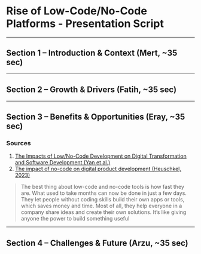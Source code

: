 # Rise of Low-Code/No-Code Platforms - Presentation Script

---

## Section 1 – Introduction & Context (Mert, ~35 sec)

---

## Section 2 – Growth & Drivers (Fatih, ~35 sec)

---

## Section 3 – Benefits & Opportunities (Eray, ~35 sec)

### Sources

1. [The Impacts of Low/No-Code Development on Digital Transformation and Software Development (Yan et al.)](https://arxiv.org/pdf/2112.14073)
2. [The impact of no-code on digital product development (Heuschkel, 2023)](https://arxiv.org/pdf/2307.16717)

> The best thing about low-code and no-code tools is how fast they are. What used to take months can now be done in just a few days. They let people without coding skills build their own apps or tools, which saves money and time. Most of all, they help everyone in a company share ideas and create their own solutions. It’s like giving anyone the power to build something useful

---

## Section 4 – Challenges & Future (Arzu, ~35 sec)
